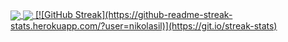 <!-- ![Nikolas's GitHub stats](https://github-readme-stats.vercel.app/api?username=nikolasil&show_icons=true&hide_title=true&count_private=true)
[![Top Langs](https://github-readme-stats.vercel.app/api/top-langs/?username=nikolasil&langs_count=5)](https://github.com/anuraghazra/github-readme-stats) -->
<a href="https://github.com/anuraghazra/github-readme-stats">
  <img align="center" src="https://github-readme-stats.vercel.app/api?username=nikolasil&show_icons=true&theme=gruvbox" />
</a>
<a href="https://github.com/anuraghazra/convoychat">
  <img align="center" src="https://github-readme-stats.vercel.app/api/top-langs/?username=nikolasil&langs_count=5" />
</a>
<a href="https://github.com/anuraghazra/convoychat">
<!--   <img align="center" src="hhttps://github-readme-streak-stats.herokuapp.com/?user=nikolasil)](https://git.io/streak-stats" /> -->
  [![GitHub Streak](https://github-readme-streak-stats.herokuapp.com/?user=nikolasil)](https://git.io/streak-stats)
</a>
